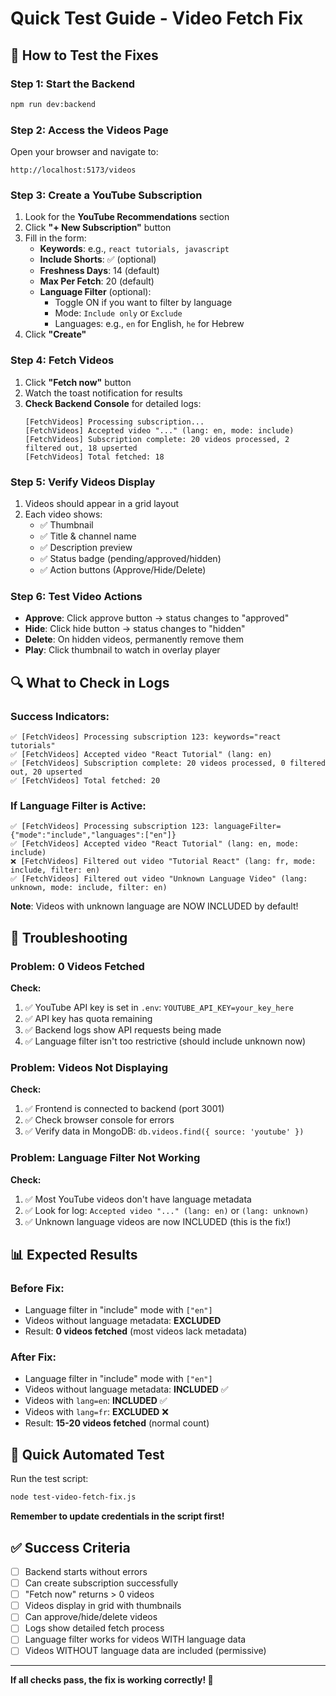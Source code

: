 # Quick Test Guide - Video Fetch Fix

## 🚀 How to Test the Fixes

### Step 1: Start the Backend
```bash
npm run dev:backend
```

### Step 2: Access the Videos Page
Open your browser and navigate to:
```
http://localhost:5173/videos
```

### Step 3: Create a YouTube Subscription

1. Look for the **YouTube Recommendations** section
2. Click **"+ New Subscription"** button
3. Fill in the form:
   - **Keywords**: e.g., `react tutorials, javascript`
   - **Include Shorts**: ✅ (optional)
   - **Freshness Days**: 14 (default)
   - **Max Per Fetch**: 20 (default)
   - **Language Filter** (optional):
     - Toggle ON if you want to filter by language
     - Mode: `Include only` or `Exclude`
     - Languages: e.g., `en` for English, `he` for Hebrew
4. Click **"Create"**

### Step 4: Fetch Videos
1. Click **"Fetch now"** button
2. Watch the toast notification for results
3. **Check Backend Console** for detailed logs:
   ```
   [FetchVideos] Processing subscription...
   [FetchVideos] Accepted video "..." (lang: en, mode: include)
   [FetchVideos] Subscription complete: 20 videos processed, 2 filtered out, 18 upserted
   [FetchVideos] Total fetched: 18
   ```

### Step 5: Verify Videos Display
1. Videos should appear in a grid layout
2. Each video shows:
   - ✅ Thumbnail
   - ✅ Title & channel name
   - ✅ Description preview
   - ✅ Status badge (pending/approved/hidden)
   - ✅ Action buttons (Approve/Hide/Delete)

### Step 6: Test Video Actions
- **Approve**: Click approve button → status changes to "approved"
- **Hide**: Click hide button → status changes to "hidden"
- **Delete**: On hidden videos, permanently remove them
- **Play**: Click thumbnail to watch in overlay player

## 🔍 What to Check in Logs

### Success Indicators:
```
✅ [FetchVideos] Processing subscription 123: keywords="react tutorials"
✅ [FetchVideos] Accepted video "React Tutorial" (lang: en)
✅ [FetchVideos] Subscription complete: 20 videos processed, 0 filtered out, 20 upserted
✅ [FetchVideos] Total fetched: 20
```

### If Language Filter is Active:
```
✅ [FetchVideos] Processing subscription 123: languageFilter={"mode":"include","languages":["en"]}
✅ [FetchVideos] Accepted video "React Tutorial" (lang: en, mode: include)
❌ [FetchVideos] Filtered out video "Tutorial React" (lang: fr, mode: include, filter: en)
✅ [FetchVideos] Filtered out video "Unknown Language Video" (lang: unknown, mode: include, filter: en)
```

**Note**: Videos with unknown language are NOW INCLUDED by default!

## 🐛 Troubleshooting

### Problem: 0 Videos Fetched
**Check:**
1. ✅ YouTube API key is set in `.env`: `YOUTUBE_API_KEY=your_key_here`
2. ✅ API key has quota remaining
3. ✅ Backend logs show API requests being made
4. ✅ Language filter isn't too restrictive (should include unknown now)

### Problem: Videos Not Displaying
**Check:**
1. ✅ Frontend is connected to backend (port 3001)
2. ✅ Check browser console for errors
3. ✅ Verify data in MongoDB: `db.videos.find({ source: 'youtube' })`

### Problem: Language Filter Not Working
**Check:**
1. ✅ Most YouTube videos don't have language metadata
2. ✅ Look for log: `Accepted video "..." (lang: en)` or `(lang: unknown)`
3. ✅ Unknown language videos are now INCLUDED (this is the fix!)

## 📊 Expected Results

### Before Fix:
- Language filter in "include" mode with `["en"]`
- Videos without language metadata: **EXCLUDED**
- Result: **0 videos fetched** (most videos lack metadata)

### After Fix:
- Language filter in "include" mode with `["en"]`
- Videos without language metadata: **INCLUDED** ✅
- Videos with `lang=en`: **INCLUDED** ✅
- Videos with `lang=fr`: **EXCLUDED** ❌
- Result: **15-20 videos fetched** (normal count)

## 🎯 Quick Automated Test

Run the test script:
```bash
node test-video-fetch-fix.js
```

**Remember to update credentials in the script first!**

## ✅ Success Criteria

- [ ] Backend starts without errors
- [ ] Can create subscription successfully
- [ ] "Fetch now" returns > 0 videos
- [ ] Videos display in grid with thumbnails
- [ ] Can approve/hide/delete videos
- [ ] Logs show detailed fetch process
- [ ] Language filter works for videos WITH language data
- [ ] Videos WITHOUT language data are included (permissive)

---

**If all checks pass, the fix is working correctly! 🎉**

